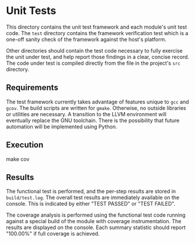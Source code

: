 Unit Tests
==========

This directory contains the unit test framework and each module's unit test
code.  The `test` directory contains the framework verification test which is
a one-off sanity check of the framework against the host's platform.

Other directories should contain the test code necessary to fully exercise the
unit under test, and help report those findings in a clear, concise record.
The code under test is compiled directly from the file in the project's `src`
directory.

Requirements
------------

The test framework currently takes advantage of features unique to `gcc` and
`gcov`.  The build scripts are written for `gmake`.  Otherwise, no outside
libraries or utilities are necessary.  A transition to the LLVM environment
will eventually replace the GNU toolchain.  There is the possibility that
future automation will be implemented using Python.

Execution
---------

  make cov

Results
-------

The functional test is performed, and the per-step results are stored in
`build/test.log`.  The overall test results are immediately available on the
console.  This is indicated by either "TEST PASSED" or "TEST FAILED".

The coverage analysis is performed using the functional test code running
against a special build of the module with coverage instrumentation.  The
results are displayed on the console.  Each summary statistic should report
"100.00%" if full coverage is achieved.

